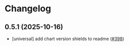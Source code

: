 # Changelog

## 0.5.1 (2025-10-16)

* [universal] add chart version shields to readme ([#398](https://github.com/CloudPirates-io/helm-charts/pull/398))
